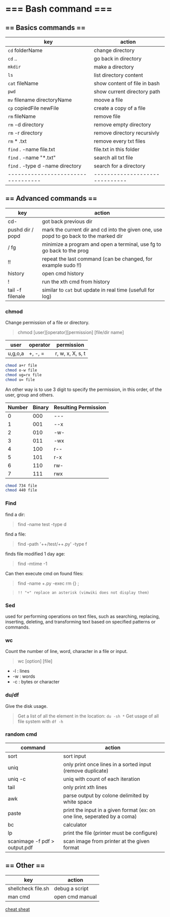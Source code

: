 # === Bash command ===

## == Basics commands ==

| key                              | action                       |
|----------------------------------|------------------------------|
| `cd` folderName                  | change directory             |
| `cd` ..                          | go back in directory         |
| `mkdir`                          | make a directory             |
| `ls`                             | list directory content       |
| `cat` fileName                   | show content of file in bash |
| `pwd`                            | show current directory path  |
| `mv` filename directoryName      | moove a file                 |
| `cp` copiedFile newFile          | create a copy of a file      |
| `rm` fileName                    | remove file                  |
| `rm` -d directory                | remove empty directory       |
| `rm` -r directory                | remove directory recursivly  |
| `rm` * .txt                      | remove every txt files       |
| `find` . -name file.txt          | file.txt in this folder      |
| `find` . -name "*.txt"           | search all txt file          |
| `find` . -type d -name directory | search for a directory       |
|----------------------------------|------------------------------|

## == Advanced commands ==

| key              | action                                                                                |
|------------------|---------------------------------------------------------------------------------------|
| cd-              | got back previous dir                                                                 |
| pushd dir / popd | mark the current dir and cd into the given one, use popd to go back to the marked dir |
| <C-z> / fg       | minimize a program and open a terminal, use fg to go back to the prog                 |
| !!               | repeat the last command (can be changed, for example sudo !!)                         |
| history          | open cmd history                                                                      |
| !<number>        | run the xth cmd from history                                                          |
| tail -f filenale | similar to `cat` but update in real time (usefull for log)                            |


### chmod

Change permission of a file or directory.  

> chmod [user][operator][permission] [file/dir name]

| user    | operator | permission       |
|---------|----------|------------------|
| u,g,o,a | +, -, =  | r, w, x, X, s, t |


```bash
chmod a+r file
chmod o-w file
chmod ug=rx file
chmod u= file
```
An other way is to use 3 digit to specify the permission, in this order, of the user, group and others.  

| Number | Binary | Resulting Permission |
|--------|--------|----------------------|
| 0      | 000    | ---                  |
| 1      | 001    | --x                  |
| 2      | 010    | -w-                  |
| 3      | 011    | -wx                  |
| 4      | 100    | r--                  |
| 5      | 101    | r-x                  |
| 6      | 110    | rw-                  |
| 7      | 111    | rwx                  |

```bash
chmod 734 file
chmod 440 file
```

### Find

find a dir:  
>find -name test -type d  
 
find a file:  
>find -path '++/test/++.py' -type f

finds file modified 1 day age:  
>find -mtime -1 

Can then execute cmd on found files:  
>find -name +.py -exec rm {} \;

>`!! "+" replace an asterisk (vimwiki does not display them)`

### Sed

used for performing operations on text files, such as searching, replacing, inserting, deleting, and transforming text based on specified patterns or commands.

### wc

Count the number of line, word, character in a file or input.  
> wc [option] [file]

- -l : lines
- -w : words
- -c : bytes or character

### du/df

Give the disk usage.  
> Get a list of all the element in the location: `du -sh *` 
> Get usage of all file system with `df -h`

### random cmd

| command                       | action                                                                   |
|-------------------------------|--------------------------------------------------------------------------|
| sort                          | sort input                                                               |
| uniq                          | only print once lines in a sorted input (remove duplicate)               |
| uniq -c                       | uniq with count of each iteration                                        |
| tail                          | only print xth lines                                                     |
| awk                           | parse output by colone delimited by white space                          |
| paste                         | print the input in a given format (ex: on one line, seperated by a coma) |
| bc                            | calculator                                                               |
| lp <file>                     | print the file (printer must be configure)                               |
| scanimage -f pdf > output.pdf | scan image from printer at the given format                              |


## == Other ==


| key                | action          |
|--------------------|-----------------|
| shellcheck file.sh | debug a script  |
| man cmd            | open cmd manual |

[cheat sheat](https://files.fosswire.com/2007/08/fwunixref.pdf)
